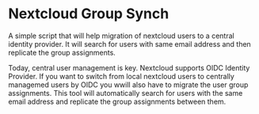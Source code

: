 # Nextcloud Group Synch
A simple script that will help migration of nextcloud users to a central identity provider. It will search for users with same email address and then replicate the group assignments.

Today, central user management is key. Nextcloud supports OIDC Identity Provider. If you want to switch from local nextcloud users to centrally managemed users by OIDC you wwill also have to migrate the user group assignments. 
This tool will automatically search for users with the same email address and replicate the group assignments between them.

